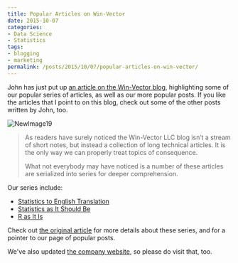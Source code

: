 ```yaml
---
title: Popular Articles on Win-Vector
date: 2015-10-07
categories:
- Data Science
- Statistics
tags:
- blogging
- marketing
permalink: /posts/2015/10/07/popular-articles-on-win-vector/
---
```

<p>John has just put up <a target="_blank" href="http://www.win-vector.com/blog/2015/10/some-key-win-vector-serial-data-science-articles/">an article on the Win-Vector blog</a>, highlighting some of our popular series of articles, as well as our more popular posts. If you like the articles that I point to on this blog, check out some of the other posts written by John, too.</p>

<p><img style="display:block;margin-left:auto;margin-right:auto;" src="{{ site.baseurl }}/assets/newimage19.png" alt="NewImage19" border="0" /></p>

<blockquote><p>As readers have surely noticed the Win-Vector LLC blog isn’t a stream of short notes, but instead a collection of long technical articles. It is the only way we can properly treat topics of consequence.</p>
<p>What not everybody may have noticed is a number of these articles are serialized into series for deeper comprehension. </p></blockquote>

<p>Our series include:</p>
<ul>
<li><a target="_blank" href="http://www.win-vector.com/blog/category/statistics-to-english-translation/">Statistics to English Translation</a></li>
<li><a target="_blank" href="http://www.win-vector.com/blog/tag/statistics-as-it-should-be/">Statistics as It Should Be</a></li>
<li><a target="_blank" href="http://www.win-vector.com/blog/tag/r-as-it-is/">R as It Is</a></li>
</ul>

<p>Check out <a target="_blank" href="http://www.win-vector.com/blog/2015/10/some-key-win-vector-serial-data-science-articles/">the original article</a> for more details about these series, and for a pointer to our page of popular posts. </p>
<p>We've also updated <a target="_blank" href="http://www.win-vector.com/site/">the company website</a>, so please do visit that, too.</p>
